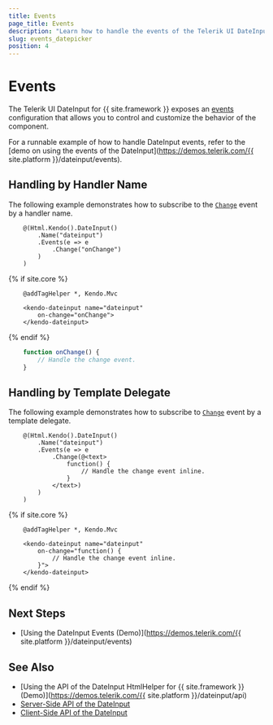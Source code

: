 ```yaml
---
title: Events
page_title: Events
description: "Learn how to handle the events of the Telerik UI DateInput component for {{ site.framework }}."
slug: events_datepicker
position: 4
---
```


# Events

The Telerik UI DateInput for {{ site.framework }} exposes an [events](/api/kendo.mvc.ui.fluent/dateinputeventbuilder) configuration that allows you to control and customize the behavior of the component.

For a runnable example of how to handle DateInput events, refer to the [demo on using the events of the DateInput](https://demos.telerik.com/{{ site.platform }}/dateinput/events).

## Handling by Handler Name

The following example demonstrates how to subscribe to the [`Change`](/api/kendo.mvc.ui.fluent/dateinputeventbuilder#changesystemstring) event by a handler name.

```HtmlHelper
    @(Html.Kendo().DateInput()
        .Name("dateinput")
        .Events(e => e
            .Change("onChange")
        )
    )
```
{% if site.core %}
```TagHelper
    @addTagHelper *, Kendo.Mvc

    <kendo-dateinput name="dateinput"
        on-change="onChange">
    </kendo-dateinput>
```
{% endif %}
```JavaScript
    function onChange() {
        // Handle the change event.
    }
```

## Handling by Template Delegate

The following example demonstrates how to subscribe to [`Change`](/api/kendo.mvc.ui.fluent/dateinputeventbuilder#changesystemfunc) event by a template delegate.

```HtmlHelper
    @(Html.Kendo().DateInput()
        .Name("dateinput")
        .Events(e => e
            .Change(@<text>
                function() {
                    // Handle the change event inline.
                }
            </text>)
        )
    )
```
{% if site.core %}
```TagHelper
    @addTagHelper *, Kendo.Mvc

    <kendo-dateinput name="dateinput"
        on-change="function() {
            // Handle the change event inline.
        }">
    </kendo-dateinput>
```
{% endif %}

## Next Steps

* [Using the DateInput Events (Demo)](https://demos.telerik.com/{{ site.platform }}/dateinput/events)

## See Also

* [Using the API of the DateInput HtmlHelper for {{ site.framework }} (Demo)](https://demos.telerik.com/{{ site.platform }}/dateinput/api)
* [Server-Side API of the DateInput](/api/dateinput)
* [Client-Side API of the DateInput](https://docs.telerik.com/kendo-ui/api/javascript/ui/dateinput)
